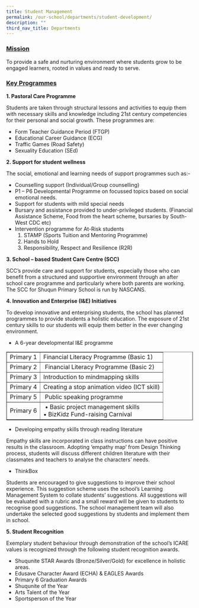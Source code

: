 ```yaml
---
title: Student Management
permalink: /our-school/departments/student-development/
description: ""
third_nav_title: Departments
---
```

<h3><span style="text-decoration: underline;">Mission</span></h3>
<div>
<div>
<div align="left">
<p>To provide a safe and nurturing environment where students grow to be engaged learners, rooted in values and ready to serve.</p>
<h3><span style="text-decoration: underline;">Key Programmes</span></h3>
</div>
</div>
<p><strong>1. Pastoral Care Programme</strong></p>
<p>Students are taken through structural lessons and activities to equip them with necessary skills and knowledge including 21st century competencies for their personal and social growth. These programmes are:</p>
<ul>
<li>Form Teacher Guidance Period (FTGP)</li>
<li>Educational Career Guidance (ECG)</li>
<li>Traffic Games (Road Safety)</li>
<li>Sexuality Education (SEd)&nbsp;</li>
</ul>
<p><strong>2. Support for student wellness</strong></p>
<p>The social, emotional and learning needs of support programmes such as:-</p>
<ul>
<li>Counselling support (Individual/Group counselling)</li>
<li>P1 &ndash; P6 Developmental Programme on focussed topics based on social emotional needs.</li>
<li>Support for students with mild special needs</li>
<li>Bursary and assistance provided to under-privileged students. (Financial Assistance Scheme, Food from the heart scheme, bursaries by South-West CDC etc)</li>
<li>Intervention programme for At-Risk students
<ol>
<li>STAMP (Sports Tuition and Mentoring Programme)</li>
<li>Hands to Hold</li>
<li>Responsibility, Respect and Resilience (R2R)</li>
</ol>
</li>
</ul>
<p><strong>3. School &ndash; based Student Care Centre (SCC)</strong></p>
<p>SCC&rsquo;s provide care and support for students, especially those who can benefit from a structured and supportive environment through an after school care programme and particularly where both parents are working. The SCC for Shuqun Primary School is run by NASCANS.</p>
<p><strong>4. Innovation and Enterprise (I&amp;E) Initiatives</strong></p>
<p>To develop innovative and enterprising students, the school has planned programmes to provide students a holistic education. The exposure of 21st century skills to our students will equip them better in the ever changing environment.</p>
<ul>
<li>A 6-year developmental I&amp;E programme</li>
</ul>
<div class="table-responsive">
<table border="1">
<tbody>
<tr>
<td>Primary 1</td>
<td>Financial Literacy Programme (Basic 1)</td>
</tr>
<tr>
<td>Primary 2</td>
<td>&nbsp;Financial Literacy Programme (Basic 2)</td>
</tr>
<tr>
<td>Primary 3</td>
<td>Introduction to mindmapping skills</td>
</tr>
<tr>
<td>Primary 4</td>
<td>Creating a stop animation video (ICT skill)</td>
</tr>
<tr>
<td>Primary 5</td>
<td>&nbsp;Public speaking programme</td>
</tr>
<tr>
<td>Primary 6</td>
<td>&nbsp;&bull; Basic project management skills<br />&bull; BizKidz Fund-raising Carnival</td>
</tr>
</tbody>
</table>
</div>
<ul>
<li>Developing empathy skills through reading literature</li>
</ul>
<p>Empathy skills are incorporated in class instructions can have positive results in the classroom. Adopting &lsquo;empathy map&rsquo; from Design Thinking process, students will discuss different children literature with their classmates and teachers to analyse the characters&rsquo; needs.</p>
<ul>
<li>ThinkBox</li>
</ul>
<p>Students are encouraged to give suggestions to improve their school experience. This suggestion scheme uses the school&rsquo;s Learning Management System to collate students&rsquo; suggestions. All suggestions will be evaluated with a rubric and a small reward will be given to students to recognise good suggestions. The school management team will also undertake the selected good suggestions by students and implement them in school.</p>
<p><strong>5. Student Recognition</strong></p>
<p>Exemplary student behaviour through demonstration of the school&rsquo;s ICARE values is recognized through the following student recognition awards.</p>
<ul>
<li>Shuqunite STAR Awards (Bronze/Silver/Gold) for excellence in holistic areas.</li>
<li>Edusave Character Award (ECHA) &amp; EAGLES Awards</li>
<li>Primary 6 Graduation Awards</li>
<li>Shuqunite of the Year</li>
<li>Arts Talent of the Year</li>
<li>Sportsperson of the Year</li>
</ul>
</div>
